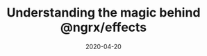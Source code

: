 ---
title: Understanding the magic behind @ngrx/effects
publication: https://indepth.dev/understanding-the-magic-behind-ngrx-effects/
date: 2020-04-20
published: true
slug: /blog/ngrxeffects
tags: ["angular", "ngrx", "publication: inDepth.dev"]
isSample: true
---